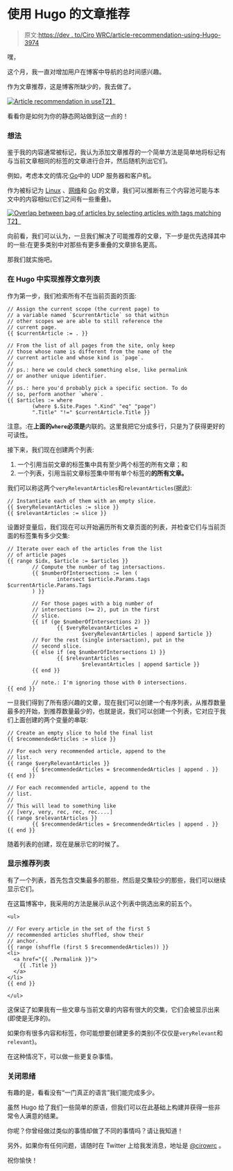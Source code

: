 # 使用 Hugo 的文章推荐

> 原文:[https://dev . to/Ciro WRC/article-recommendation-using-Hugo-3974](https://dev.to/cirowrc/article-recommendation-using-hugo-3974)

嘿，

这个月，我一直对增加用户在博客中导航的总时间感兴趣。

作为文章推荐，这是博客所缺少的，我去做了。

[![Article recommendation in use](../Images/db1e126eca498c5b145090c9fc1a92e4.png)T2】](https://res.cloudinary.com/practicaldev/image/fetch/s---PUv2rhe--/c_limit%2Cf_auto%2Cfl_progressive%2Cq_auto%2Cw_880/https://ops.tips/blog/-/images/recommended-articles.svg)

看看你是如何为你的静态网站做到这一点的！

### [](#the-idea)想法

鉴于我的内容通常被标记，我认为添加文章推荐的一个简单方法是简单地将标记有与当前文章相同的标签的文章进行合并，然后随机列出它们。

例如，考虑本文的情况:[Go](https://ops.tips/blog/udp-client-and-server-in-go/)中的 UDP 服务器和客户机。

作为被标记为 [Linux](https://ops.tips/tags/linux) 、[网络](https://ops.tips/tags/networking)和 [Go](https://ops.tips/tags/go) 的文章，我们可以推断有三个内容池可能与本文中的内容相似(它们之间有一些重叠)。

[![Overlap between bag of articles by selecting articles with tags matching](../Images/9c6253a30b81dc3ab07645f7e3ce8b40.png)T2】](https://res.cloudinary.com/practicaldev/image/fetch/s--1f49WsJ---/c_limit%2Cf_auto%2Cfl_progressive%2Cq_auto%2Cw_880/https://ops.tips/blog/-/images/recommendation-overlap.svg)

向前看，我们可以认为，一旦我们解决了可能推荐的文章，下一步是优先选择其中的一些:在更多类别中对那些有更多重叠的文章排名更高。

那我们就实施吧。

### [](#implementing-a-recommended-articles-list-in-hugo)在 Hugo 中实现推荐文章列表

作为第一步，我们检索所有不在当前页面的页面:

```
// Assign the current scope (the current page) to
// a variable named `$currentArticle` so that within
// other scopes we are able to still reference the 
// current page.
{{ $currentArticle := . }}

// From the list of all pages from the site, only keep
// those whose name is different from the name of the
// current article and whose kind is `page`.
//
// ps.: here we could check something else, like permalink
// or another unique identifier.
// 
// ps.: here you'd probably pick a specific section. To do
// so, perform another `where`.
{{ $articles := where 
        (where $.Site.Pages ".Kind" "eq" "page") 
        ".Title" "!=" $currentArticle.Title }} 
```

注意。:在**上面的`where`必须是**内联的。这里我把它分成多行，只是为了获得更好的可读性。

接下来，我们现在创建两个列表:

1.  一个引用当前文章的标签集中具有至少两个标签的所有文章；和
2.  一个列表，引用当前文章标签集中带有单个标签的**的所有文章。**

我们可以称这两个`veryRelevantArticles`和`relevantArticles`(据此):

```
// Instantiate each of them with an empty slice.
{{ $veryRelevantArticles := slice }}
{{ $relevantArticles := slice }} 
```

设置好变量后，我们现在可以开始遍历所有文章页面的列表，并检查它们与当前页面的标签集有多少交集:

```
// Iterate over each of the articles from the list 
// of article pages
{{ range $idx, $article := $articles }}
        // Compute the number of tag intersactions.
        {{ $numberOfIntersections := len (
                intersect $article.Params.tags $currentArticle.Params.Tags
        ) }}

        // For those pages with a big number of 
        // intersections (>= 2), put in the first
        // slice.
        {{ if (ge $numberOfIntersections 2) }}
                {{ $veryRelevantArticles = 
                        $veryRelevantArticles | append $article }}
        // For the rest (single intersaction), put in the 
        // second slice.
        {{ else if (eq $numberOfIntersections 1) }}
                {{ $relevantArticles = 
                        $relevantArticles | append $article }}
        {{ end }}

        // note.: I'm ignoring those with 0 intersections.
{{ end }} 
```

一旦我们得到了所有感兴趣的文章，现在我们可以创建一个有序列表，从推荐数量最多的开始，到推荐数量最少的，也就是说，我们可以创建一个列表，它对应于我们上面创建的两个变量的串联:

```
// Create an empty slice to hold the final list
{{ $recommendedArticles := slice }}

// For each very recommended article, append to the
// list.
{{ range $veryRelevantArticles }} 
        {{ $recommendedArticles = $recommendedArticles | append . }} 
{{ end }}

// For each recommended article, append to the
// list.
// 
// This will lead to something like 
// [very, very, rec, rec, rec....]
{{ range $relevantArticles }} 
        {{ $recommendedArticles = $recommendedArticles | append . }} 
{{ end }} 
```

随着列表的创建，现在是展示它的时候了。

### [](#displaying-the-recommendation-list)显示推荐列表

有了一个列表，首先包含交集最多的那些，然后是交集较少的那些，我们可以继续显示它们。

在这篇博客中，我采用的方法是展示从这个列表中挑选出来的前五个。

```
<ul>

// For every article in the set of the first 5
// recommended articles shuffled, show their
// anchor.
{{ range (shuffle (first 5 $recommendedArticles)) }}
<li>
  <a href="{{ .Permalink }}">
    {{ .Title }}
  </a>
</li>
{{ end }}

</ul> 
```

这保证了如果我有一些文章与当前文章的内容有很大的交集，它们会被显示出来(即使是无序的)。

如果你有很多内容和标签，你可能想要创建更多的类别(不仅仅是`veryRelevant`和`relevant`)。

在这种情况下，可以做一些更复杂事情。

### [](#closing-thoughts)关闭思绪

有趣的是，看看没有“一门真正的语言”我们能完成多少。

虽然 Hugo 给了我们一些简单的原语，但我们可以在此基础上构建并获得一些非常令人满意的结果。

你呢？你曾经做过类似的事情却做了不同的事情吗？请让我知道！

另外，如果你有任何问题，请随时在 Twitter 上给我发消息，地址是 [@cirowrc](https://twitter.com/cirowrc) 。

祝你愉快！